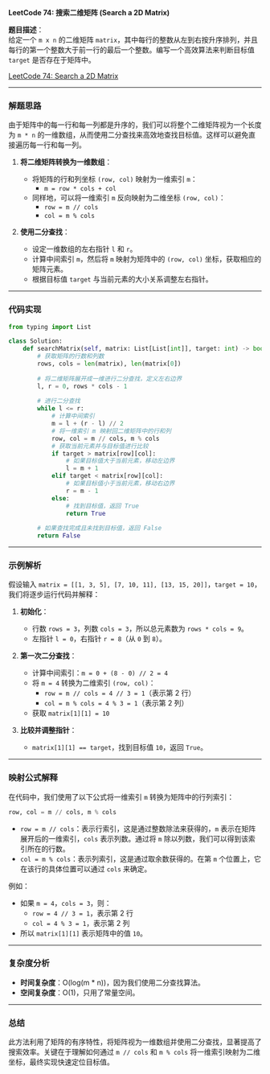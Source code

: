 **LeetCode 74: 搜索二维矩阵 (Search a 2D Matrix)**

**题目描述**：  
给定一个 `m x n` 的二维矩阵 `matrix`，其中每行的整数从左到右按升序排列，并且每行的第一个整数大于前一行的最后一个整数。编写一个高效算法来判断目标值 `target` 是否存在于矩阵中。

[LeetCode 74: Search a 2D Matrix](https://leetcode.com/problems/search-a-2d-matrix/)

---

### 解题思路

由于矩阵中的每一行和每一列都是升序的，我们可以将整个二维矩阵视为一个长度为 `m * n` 的一维数组，从而使用二分查找来高效地查找目标值。这样可以避免直接遍历每一行和每一列。

1. **将二维矩阵转换为一维数组**：
   - 将矩阵的行和列坐标 `(row, col)` 映射为一维索引 `m`：
     - `m = row * cols + col`
   - 同样地，可以将一维索引 `m` 反向映射为二维坐标 `(row, col)`：
     - `row = m // cols`
     - `col = m % cols`

2. **使用二分查找**：
   - 设定一维数组的左右指针 `l` 和 `r`。
   - 计算中间索引 `m`，然后将 `m` 映射为矩阵中的 `(row, col)` 坐标，获取相应的矩阵元素。
   - 根据目标值 `target` 与当前元素的大小关系调整左右指针。

---

### 代码实现

```python
from typing import List

class Solution:
    def searchMatrix(self, matrix: List[List[int]], target: int) -> bool:
        # 获取矩阵的行数和列数
        rows, cols = len(matrix), len(matrix[0])
        
        # 将二维矩阵展开成一维进行二分查找，定义左右边界
        l, r = 0, rows * cols - 1
        
        # 进行二分查找
        while l <= r:
            # 计算中间索引
            m = l + (r - l) // 2
            # 将一维索引 m 映射回二维矩阵中的行和列
            row, col = m // cols, m % cols
            # 获取当前元素并与目标值进行比较
            if target > matrix[row][col]:
                # 如果目标值大于当前元素，移动左边界
                l = m + 1
            elif target < matrix[row][col]:
                # 如果目标值小于当前元素，移动右边界
                r = m - 1
            else:
                # 找到目标值，返回 True
                return True
        
        # 如果查找完成且未找到目标值，返回 False
        return False
```

---

### 示例解析

假设输入 `matrix = [[1, 3, 5], [7, 10, 11], [13, 15, 20]]`，`target = 10`，我们将逐步运行代码并解释：

1. **初始化**：
   - 行数 `rows = 3`，列数 `cols = 3`，所以总元素数为 `rows * cols = 9`。
   - 左指针 `l = 0`，右指针 `r = 8`（从 `0` 到 `8`）。

2. **第一次二分查找**：
   - 计算中间索引：`m = 0 + (8 - 0) // 2 = 4`
   - 将 `m = 4` 转换为二维索引 `(row, col)`：
     - `row = m // cols = 4 // 3 = 1`（表示第 2 行）
     - `col = m % cols = 4 % 3 = 1`（表示第 2 列）
   - 获取 `matrix[1][1] = 10`

3. **比较并调整指针**：
   - `matrix[1][1] == target`，找到目标值 `10`，返回 `True`。

---

### 映射公式解释

在代码中，我们使用了以下公式将一维索引 `m` 转换为矩阵中的行列索引：

```python
row, col = m // cols, m % cols
```

- `row = m // cols`：表示行索引，这是通过整数除法来获得的，`m` 表示在矩阵展开后的一维索引，`cols` 表示列数。通过将 `m` 除以列数，我们可以得到该索引所在的行数。
- `col = m % cols`：表示列索引，这是通过取余数获得的。在第 `m` 个位置上，它在该行的具体位置可以通过 `cols` 来确定。

例如：  
- 如果 `m = 4`，`cols = 3`，则：
  - `row = 4 // 3 = 1`，表示第 2 行
  - `col = 4 % 3 = 1`，表示第 2 列
- 所以 `matrix[1][1]` 表示矩阵中的值 `10`。

---

### 复杂度分析

- **时间复杂度**：O(log(m * n))，因为我们使用二分查找算法。
- **空间复杂度**：O(1)，只用了常量空间。

---

### 总结

此方法利用了矩阵的有序特性，将矩阵视为一维数组并使用二分查找，显著提高了搜索效率。关键在于理解如何通过 `m // cols` 和 `m % cols` 将一维索引映射为二维坐标，最终实现快速定位目标值。
